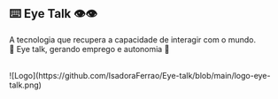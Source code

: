 ## ⌨️ Eye Talk 👁️👁️
A tecnologia que recupera a capacidade de interagir com o mundo. <br>
🚀 Eye talk, gerando emprego e autonomia 🚀

<br> 
![Logo](https://github.com/IsadoraFerrao/Eye-talk/blob/main/logo-eye-talk.png)


